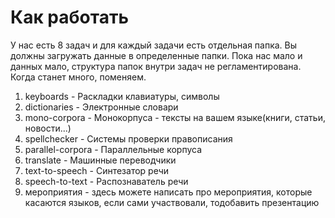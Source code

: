 # Как работать

У нас есть 8 задач и для каждый задачи есть отдельная папка.
Вы должны загружать данные в определенные папки.
Пока нас мало и данных мало, структура папок внутри задач не регламентирована. Когда станет много, поменяем.

1. keyboards - Раскладки клавиатуры, символы
2. dictionaries - Электронные словари
3. mono-corpora - Монокорпуса - тексты на вашем языке(книги, статьи, новости...)
4. spellchecker - Системы проверки правописания
5. parallel-corpora - Параллельные корпуса
6. translate - Машинные переводчики
7. text-to-speech - Синтезатор речи
8. speech-to-text - Распознаватель речи
9. мероприятия - здесь можете написать про мероприятия, которые касаются языков, если сами участвовали, тодобавить презентацию